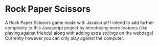 # Rock Paper Scissors
A Rock Paper Scissors game made with Javascript! I intend to add further complexity to this Javascript project by introducing more features (like playing against friends) along with adding extra stylings on the webpage! Currently however you can only play against the computer.
